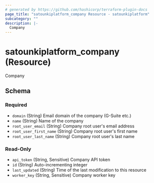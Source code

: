 ```yaml
---
# generated by https://github.com/hashicorp/terraform-plugin-docs
page_title: "satounkiplatform_company Resource - satounkiplatform"
subcategory: ""
description: |-
  Company
---
```


# satounkiplatform_company (Resource)

Company



<!-- schema generated by tfplugindocs -->
## Schema

### Required

- `domain` (String) Email domain of the company (G-Suite etc.)
- `name` (String) Name of the company
- `root_user_email` (String) Company root user's email address
- `root_user_first_name` (String) Company root user's first name
- `root_user_last_name` (String) Company root user's last name

### Read-Only

- `api_token` (String, Sensitive) Company API token
- `id` (String) Auto-incrementing integer
- `last_updated` (String) Time of the last modification to this resource
- `worker_key` (String, Sensitive) Company worker key
